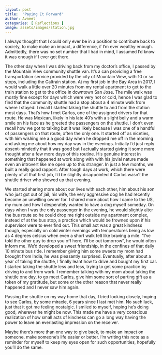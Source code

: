```yaml
---
layout: post
title:  "Paying It Forward"
author: Avneet
categories: [ Reflections ]
image: assets/images/station.jpg
---
```


I always thought that I could only ever be in a position to contribute back to society, to make make an impact, a difference, if I’m ever wealthy enough. Admittedly, there was no set number that I had in mind, I assumed I’d know it was enough if I ever got there.

The other day when I was driving back from my doctor’s office, I passed by the Mountain View community shuttle van. It’s a can providing a free transportation service provided by the city of Mountain View, with 10 or so stops, including the Caltrain station. At my first job in the Bay Area in 2017, I would walk a little over 20 minutes from my rental apartment to get to the train station to get to the office in downtown San Jose. The mile walk was mostly fine except for days which were very hot or cold, hence I was glad to find that the community shuttle had a stop about a 4 minute walk from where I stayed. I recall I started taking the shuttle to and from the station most days. That’s how I met Carlos, one of the assigned drivers for that route. He was Mexican, likely in his late 40’s with a slight belly and a warm smile on his face as he greeted the passengers on the shuttle. I don’t even recall how we got to talking but it was likely because I was one of a handful of passengers on that route, often the only one. It started off as niceties, with him wishing me a a good day when he dropped me off in the morning and asking me about how my day was in the evenings. Initially I’d just reply absent-mindedly that it was good but I actually started giving it some more thought after a few more days of this routine. His genuine interest in something that happened at work along with with his jovial nature made even an introvert like me open up to this stranger. In just a few months, we built a really good rapport. After tough days at work, which there were plenty of at that first job, I’d be slightly disappointed if Carlos wasn’t the shuttle driver who showed up that evening. 

We started sharing more about our lives with each other, him about his son who just got out of jail, his wife, the very aggressive dog he had recently become an unwilling owner for. I shared more about how I came to the US, my mum and how I desperately wanted to have a dog myself someday. On days when I was the only passenger in the evening, he would slightly alter the bus route so he could drop me right outside my apartment complex, instead of at the bus stop, a practice which would be frowned upon if his supervisor were to ever find out. This small act was a great kindness though, especially on cold winter evenings with temperatures being as low as 4 degrees celsius when even a short walk felt like braving a mile. “I’ve told the other guy to drop you off here, I’ll be out tomorrow”, he would often inform me. We’d developed a sweet friendship, in the confines of that daily 10 minute bus ride. I remember giving him some sweets my mom had brought from India, he was pleasantly surprised. Eventually, after about a year of taking the shuttle, I finally leant how to drive and bought my first car. I started taking the shuttle less and less, trying to get some practice by driving to and from work. I remember talking with my mom about taking the shuttle one day, to go meet Carlos, give him some sort of parting gift as a token of my gratitude, but some or the other reason that never really happened and I never saw him again.

Passing the shuttle on my way home that day, I tried looking closely, hoping to see Carlos, by some miracle, 6 years since I last met him. No such luck, just that it got me feeling nostalgic. I smiled to myself, hoping he’s doing good, wherever he might be now. This made me have a very conscious realization of how small acts of kindness can go a long way having the power to leave an everlasting impression on the receiver. 

Maybe there’s more than one way to give back, to make an impact on someone, make someone’s life easier or better. I’m writing this note as a reminder for myself to keep my eyes open for such opportunities, hopefully you’ll do the same.